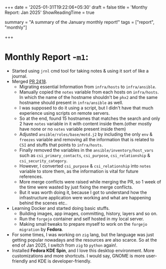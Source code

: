 +++
date = '2025-01-31T19:22:06+05:30'
draft = false
title = 'Monthy Report: Jan 2025'
ShowReadingTime = true

summary = "A summary of the January monthly report!"
tags = ["report", "monthly"]

+++

# Monthly Report -`m1`:

- Started using `jrnl` cmd tool for taking notes & using it sort of like a journal.
- Merged [PR 2418](https://pagure.io/fedora-infra/ansible/pull-request/2418).
  - Migrating essential Information from `infra/hosts` to `infra/ansible`.
  - Manually copied the `notes` variable from each hosts on `infra/hosts`. In which the name of the hostname shouldn't be `phx2` and the same hostname should present in `infra/ansible` as well.
  - I was supposed to do it using a script, but I didn't have that much experience using scripts on remote servers.
  - So at the end, found 15 hostnames that matches the search and only 2 have `notes` variable in it with content inside them.(other mostly have none or no `notes` variable present inside them)
  - Adjusted `ansible/roles/base/motd.j2` by including the only `env` & `freezes` variable and removing all the information that is related to `CSI` and stuffs that points to `infra/hosts`.
  - Finally removed the variables in the `ansible/inventory/host_vars` such as `csi_primary_contacts`, `csi_purpose`, `csi_relationship` & `csi_security_category`.
  - However, I converted `csi_purpose` & `csi_relationship` into `notes` variable to store them, as the information is vital for future references.
  - More merge conflicts were raised while merging the PR, so 1 week of the time were wasted by just fixing the merge conflicts.
  - But it was worth doing it, because I got to understand how the infrastructure application were working and what are happening behind the scenes etc..
- Learning Docker and started doing basic stuffs.
  - Building images, app images, committing, history, layers and so on.
  - Run the `forgejo` container and self hosted in my local server.
  - Making small tweaks to prepare myself to work on the `forgejo migration` by **Fedora**.
- For some times, I was working on `zig` lang, but the language was just getting popular nowadays and the resources are also scarce. So at the end of Jan 2025, I switch from `zig` to `python` again!.
- Installed **Fedora KDE Spin**, and I love this desktop environment. More customizations and more shortcuts. I would say, GNOME is more user-friendly and KDE is developer-friendly.
